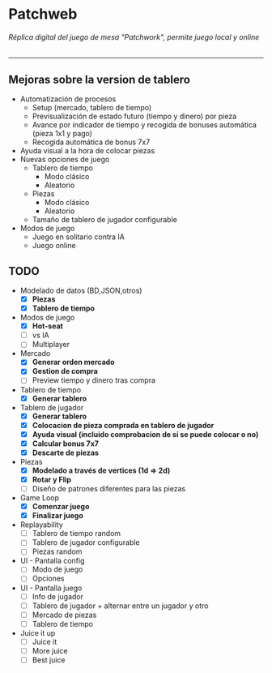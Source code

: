 # Patchweb
###### Réplica digital del juego de mesa "Patchwork", permite juego local y online
<hr />

## Mejoras sobre la version de tablero
* Automatización de procesos
    * Setup (mercado, tablero de tiempo)
    * Previsualización de estado futuro (tiempo y dinero) por pieza
    * Avance por indicador de tiempo y recogida de bonuses automática (pieza 1x1 y pago)
    * Recogida automática de bonus 7x7
* Ayuda visual a la hora de colocar piezas
* Nuevas opciones de juego
    * Tablero de tiempo
        * Modo clásico
        * Aleatorio
    * Piezas
        * Modo clásico
        * Aleatorio
    * Tamaño de tablero de jugador configurable
* Modos de juego
    * Juego en solitario contra IA
    * Juego online

## TODO
* Modelado de datos (BD,JSON,otros)
    * [x] <strong>Piezas</strong>
    * [x] <strong>Tablero de tiempo</strong>
* Modos de juego
    * [x] <strong>Hot-seat</strong>
    * [ ] vs IA
    * [ ] Multiplayer
* Mercado
    * [x] <strong>Generar orden mercado</strong>
    * [x] <strong>Gestion de compra</strong>
    * [ ] Preview tiempo y dinero tras compra
* Tablero de tiempo
    * [x] <strong>Generar tablero</strong>
* Tablero de jugador
    * [x] <strong>Generar tablero</strong>
    * [x] <strong>Colocacion de pieza comprada en tablero de jugador</strong>
    * [x] <strong>Ayuda visual (incluido comprobacion de si se puede colocar o no)</strong>
    * [x] <strong>Calcular bonus 7x7</strong>
    * [x] <strong>Descarte de piezas</strong>
* Piezas
    * [x] <strong>Modelado a través de vertices (1d => 2d)</strong>
    * [x] <strong>Rotar y Flip</strong>
    * [ ] Diseño de patrones diferentes para las piezas
* Game Loop
    * [x] <strong>Comenzar juego</strong>
    * [x] <strong>Finalizar juego</strong>
* Replayability
    * [ ] Tablero de tiempo random
    * [ ] Tablero de jugador configurable
    * [ ] Piezas random
* UI - Pantalla config
    * [ ] Modo de juego
    * [ ] Opciones
* UI - Pantalla juego
    * [ ] Info de jugador
    * [ ] Tablero de jugador + alternar entre un jugador y otro
    * [ ] Mercado de piezas
    * [ ] Tablero de tiempo
* Juice it up
    * [ ] Juice it
    * [ ] More juice
    * [ ] Best juice